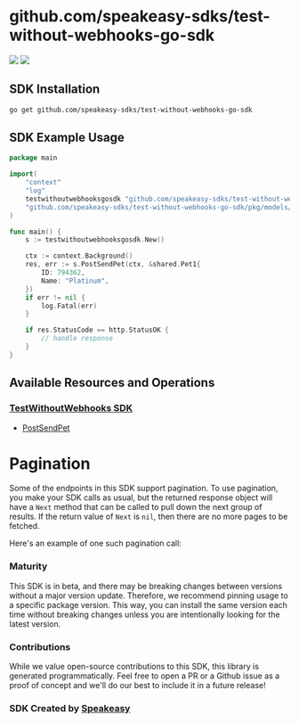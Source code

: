 # github.com/speakeasy-sdks/test-without-webhooks-go-sdk

<div align="left">
    <a href="https://speakeasyapi.dev/"><img src="https://custom-icon-badges.demolab.com/badge/-Built%20By%20Speakeasy-212015?style=for-the-badge&logoColor=FBE331&logo=speakeasy&labelColor=545454" /></a>
    <a href="https://github.com/speakeasy-sdks/test-without-webhooks-go-sdk.git/actions"><img src="https://img.shields.io/github/actions/workflow/status/speakeasy-sdks/bolt-php/speakeasy_sdk_generation.yml?style=for-the-badge" /></a>
    
</div>

<!-- Start SDK Installation -->
## SDK Installation

```bash
go get github.com/speakeasy-sdks/test-without-webhooks-go-sdk
```
<!-- End SDK Installation -->

## SDK Example Usage
<!-- Start SDK Example Usage -->
```go
package main

import(
	"context"
	"log"
	testwithoutwebhooksgosdk "github.com/speakeasy-sdks/test-without-webhooks-go-sdk"
	"github.com/speakeasy-sdks/test-without-webhooks-go-sdk/pkg/models/shared"
)

func main() {
    s := testwithoutwebhooksgosdk.New()

    ctx := context.Background()
    res, err := s.PostSendPet(ctx, &shared.Pet1{
        ID: 794362,
        Name: "Platinum",
    })
    if err != nil {
        log.Fatal(err)
    }

    if res.StatusCode == http.StatusOK {
        // handle response
    }
}
```
<!-- End SDK Example Usage -->

<!-- Start SDK Available Operations -->
## Available Resources and Operations

### [TestWithoutWebhooks SDK](docs/sdks/testwithoutwebhooks/README.md)

* [PostSendPet](docs/sdks/testwithoutwebhooks/README.md#postsendpet)
<!-- End SDK Available Operations -->



<!-- Start Dev Containers -->

<!-- End Dev Containers -->



<!-- Start Pagination -->
# Pagination

Some of the endpoints in this SDK support pagination. To use pagination, you make your SDK calls as usual, but the
returned response object will have a `Next` method that can be called to pull down the next group of results. If the
return value of `Next` is `nil`, then there are no more pages to be fetched.

Here's an example of one such pagination call:
<!-- End Pagination -->



<!-- Start Go Types -->

<!-- End Go Types -->

<!-- Placeholder for Future Speakeasy SDK Sections -->



### Maturity

This SDK is in beta, and there may be breaking changes between versions without a major version update. Therefore, we recommend pinning usage
to a specific package version. This way, you can install the same version each time without breaking changes unless you are intentionally
looking for the latest version.

### Contributions

While we value open-source contributions to this SDK, this library is generated programmatically.
Feel free to open a PR or a Github issue as a proof of concept and we'll do our best to include it in a future release!

### SDK Created by [Speakeasy](https://docs.speakeasyapi.dev/docs/using-speakeasy/client-sdks)

